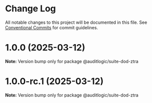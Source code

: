 # Change Log

All notable changes to this project will be documented in this file.
See [Conventional Commits](https://conventionalcommits.org) for commit guidelines.

# 1.0.0 (2025-03-12)

**Note:** Version bump only for package @auditlogic/suite-dod-ztra





# 1.0.0-rc.1 (2025-03-12)

**Note:** Version bump only for package @auditlogic/suite-dod-ztra
